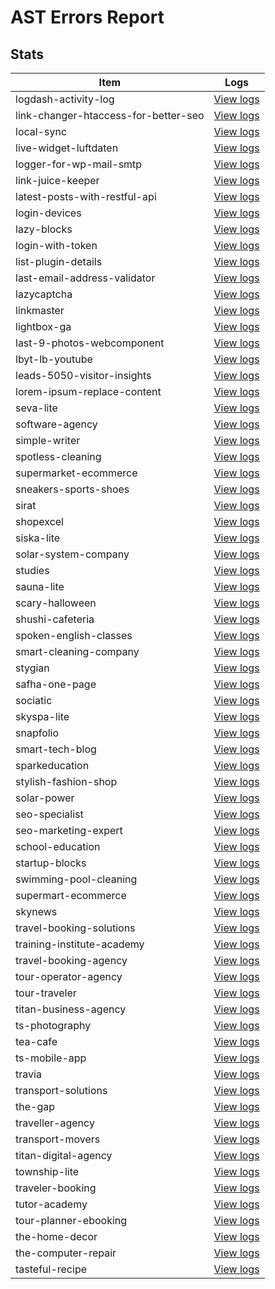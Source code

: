 # AST Errors Report
## Stats
| Item | Logs |
|------|------|
| logdash-activity-log | [View logs](/logs/plugins/l/logdash-activity-log/error.json) |
| link-changer-htaccess-for-better-seo | [View logs](/logs/plugins/l/link-changer-htaccess-for-better-seo/error.json) |
| local-sync | [View logs](/logs/plugins/l/local-sync/error.json) |
| live-widget-luftdaten | [View logs](/logs/plugins/l/live-widget-luftdaten/error.json) |
| logger-for-wp-mail-smtp | [View logs](/logs/plugins/l/logger-for-wp-mail-smtp/error.json) |
| link-juice-keeper | [View logs](/logs/plugins/l/link-juice-keeper/error.json) |
| latest-posts-with-restful-api | [View logs](/logs/plugins/l/latest-posts-with-restful-api/error.json) |
| login-devices | [View logs](/logs/plugins/l/login-devices/error.json) |
| lazy-blocks | [View logs](/logs/plugins/l/lazy-blocks/error.json) |
| login-with-token | [View logs](/logs/plugins/l/login-with-token/error.json) |
| list-plugin-details | [View logs](/logs/plugins/l/list-plugin-details/error.json) |
| last-email-address-validator | [View logs](/logs/plugins/l/last-email-address-validator/error.json) |
| lazycaptcha | [View logs](/logs/plugins/l/lazycaptcha/error.json) |
| linkmaster | [View logs](/logs/plugins/l/linkmaster/error.json) |
| lightbox-ga | [View logs](/logs/plugins/l/lightbox-ga/error.json) |
| last-9-photos-webcomponent | [View logs](/logs/plugins/l/last-9-photos-webcomponent/error.json) |
| lbyt-lb-youtube | [View logs](/logs/plugins/l/lbyt-lb-youtube/error.json) |
| leads-5050-visitor-insights | [View logs](/logs/plugins/l/leads-5050-visitor-insights/error.json) |
| lorem-ipsum-replace-content | [View logs](/logs/plugins/l/lorem-ipsum-replace-content/error.json) |
| seva-lite | [View logs](/logs/themes/s/seva-lite/error.json) |
| software-agency | [View logs](/logs/themes/s/software-agency/error.json) |
| simple-writer | [View logs](/logs/themes/s/simple-writer/error.json) |
| spotless-cleaning | [View logs](/logs/themes/s/spotless-cleaning/error.json) |
| supermarket-ecommerce | [View logs](/logs/themes/s/supermarket-ecommerce/error.json) |
| sneakers-sports-shoes | [View logs](/logs/themes/s/sneakers-sports-shoes/error.json) |
| sirat | [View logs](/logs/themes/s/sirat/error.json) |
| shopexcel | [View logs](/logs/themes/s/shopexcel/error.json) |
| siska-lite | [View logs](/logs/themes/s/siska-lite/error.json) |
| solar-system-company | [View logs](/logs/themes/s/solar-system-company/error.json) |
| studies | [View logs](/logs/themes/s/studies/error.json) |
| sauna-lite | [View logs](/logs/themes/s/sauna-lite/error.json) |
| scary-halloween | [View logs](/logs/themes/s/scary-halloween/error.json) |
| shushi-cafeteria | [View logs](/logs/themes/s/shushi-cafeteria/error.json) |
| spoken-english-classes | [View logs](/logs/themes/s/spoken-english-classes/error.json) |
| smart-cleaning-company | [View logs](/logs/themes/s/smart-cleaning-company/error.json) |
| stygian | [View logs](/logs/themes/s/stygian/error.json) |
| safha-one-page | [View logs](/logs/themes/s/safha-one-page/error.json) |
| sociatic | [View logs](/logs/themes/s/sociatic/error.json) |
| skyspa-lite | [View logs](/logs/themes/s/skyspa-lite/error.json) |
| snapfolio | [View logs](/logs/themes/s/snapfolio/error.json) |
| smart-tech-blog | [View logs](/logs/themes/s/smart-tech-blog/error.json) |
| sparkeducation | [View logs](/logs/themes/s/sparkeducation/error.json) |
| stylish-fashion-shop | [View logs](/logs/themes/s/stylish-fashion-shop/error.json) |
| solar-power | [View logs](/logs/themes/s/solar-power/error.json) |
| seo-specialist | [View logs](/logs/themes/s/seo-specialist/error.json) |
| seo-marketing-expert | [View logs](/logs/themes/s/seo-marketing-expert/error.json) |
| school-education | [View logs](/logs/themes/s/school-education/error.json) |
| startup-blocks | [View logs](/logs/themes/s/startup-blocks/error.json) |
| swimming-pool-cleaning | [View logs](/logs/themes/s/swimming-pool-cleaning/error.json) |
| supermart-ecommerce | [View logs](/logs/themes/s/supermart-ecommerce/error.json) |
| skynews | [View logs](/logs/themes/s/skynews/error.json) |
| travel-booking-solutions | [View logs](/logs/themes/t/travel-booking-solutions/error.json) |
| training-institute-academy | [View logs](/logs/themes/t/training-institute-academy/error.json) |
| travel-booking-agency | [View logs](/logs/themes/t/travel-booking-agency/error.json) |
| tour-operator-agency | [View logs](/logs/themes/t/tour-operator-agency/error.json) |
| tour-traveler | [View logs](/logs/themes/t/tour-traveler/error.json) |
| titan-business-agency | [View logs](/logs/themes/t/titan-business-agency/error.json) |
| ts-photography | [View logs](/logs/themes/t/ts-photography/error.json) |
| tea-cafe | [View logs](/logs/themes/t/tea-cafe/error.json) |
| ts-mobile-app | [View logs](/logs/themes/t/ts-mobile-app/error.json) |
| travia | [View logs](/logs/themes/t/travia/error.json) |
| transport-solutions | [View logs](/logs/themes/t/transport-solutions/error.json) |
| the-gap | [View logs](/logs/themes/t/the-gap/error.json) |
| traveller-agency | [View logs](/logs/themes/t/traveller-agency/error.json) |
| transport-movers | [View logs](/logs/themes/t/transport-movers/error.json) |
| titan-digital-agency | [View logs](/logs/themes/t/titan-digital-agency/error.json) |
| township-lite | [View logs](/logs/themes/t/township-lite/error.json) |
| traveler-booking | [View logs](/logs/themes/t/traveler-booking/error.json) |
| tutor-academy | [View logs](/logs/themes/t/tutor-academy/error.json) |
| tour-planner-ebooking | [View logs](/logs/themes/t/tour-planner-ebooking/error.json) |
| the-home-decor | [View logs](/logs/themes/t/the-home-decor/error.json) |
| the-computer-repair | [View logs](/logs/themes/t/the-computer-repair/error.json) |
| tasteful-recipe | [View logs](/logs/themes/t/tasteful-recipe/error.json) |
